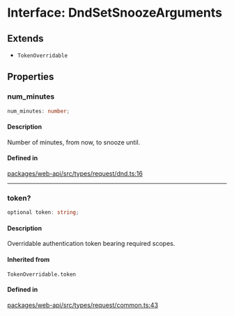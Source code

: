 # Interface: DndSetSnoozeArguments

## Extends

- `TokenOverridable`

## Properties

### num\_minutes

```ts
num_minutes: number;
```

#### Description

Number of minutes, from now, to snooze until.

#### Defined in

[packages/web-api/src/types/request/dnd.ts:16](https://github.com/slackapi/node-slack-sdk/blob/7b348598b763c2b7545d1042b5f0429775cfa62c/packages/web-api/src/types/request/dnd.ts#L16)

***

### token?

```ts
optional token: string;
```

#### Description

Overridable authentication token bearing required scopes.

#### Inherited from

`TokenOverridable.token`

#### Defined in

[packages/web-api/src/types/request/common.ts:43](https://github.com/slackapi/node-slack-sdk/blob/7b348598b763c2b7545d1042b5f0429775cfa62c/packages/web-api/src/types/request/common.ts#L43)

